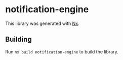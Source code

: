 # notification-engine

This library was generated with [Nx](https://nx.dev).

## Building

Run `nx build notification-engine` to build the library.
